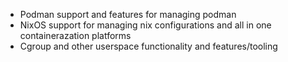 - Podman support and features for managing podman 
- NixOS support for managing nix configurations and all in one containerazation platforms
- Cgroup and other userspace functionality and features/tooling 

